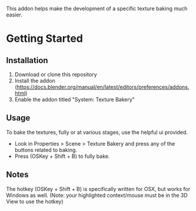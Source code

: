 This addon helps make the development of a specific texture baking much easier. 

# Getting Started #

## Installation ##
1. Download or clone this repository
2. Install the addon (https://docs.blender.org/manual/en/latest/editors/preferences/addons.html)
3. Enable the addon titled "System: Texture Bakery"

## Usage ##
To bake the textures, fully or at various stages, use the helpful ui provided.
* Look in Properties > Scene > Texture Bakery and press any of the buttons related to baking.
* Press (OSKey + Shift + B) to fully bake.

## Notes ##

The hotkey (OSKey + Shift + B) is specifically written for OSX, but works for Windows as well.
(Note: your highlighted context/mouse must be in the 3D View to use the hotkey)
